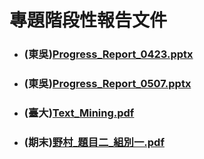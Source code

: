 # 專題階段性報告文件
* ### (東吳)[Progress_Report_0423.pptx](https://github.com/NTU-SCU-Nomura-FinTech-Team/NOMURA_Quantify_Qualitative_Proroject/blob/master/Progress%20Report/Progress_Report_0423.pptx)
* ### (東吳)[Progress_Report_0507.pptx](https://github.com/NTU-SCU-Nomura-FinTech-Team/NOMURA_Quantify_Qualitative_Proroject/blob/master/Progress%20Report/Progress_Report_0507.pptx)
* ### (臺大)[Text_Mining.pdf]()
* ### (期末)[野村_題目二_組別一.pdf]()

